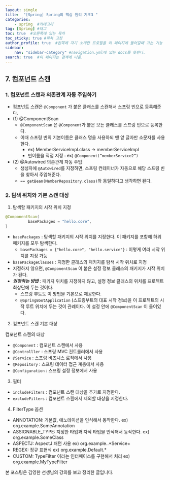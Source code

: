```yaml
---
layout: single
title:  "[Spring] Spring의 핵심 원리 기초3 "
categories: 
    - spring  #카테고리
tag: [Spring] #태그
toc: true  #오른쪽에 있는 목차
toc_sticky: true #목차 고정
author_profile: true  #왼쪽에 자기 소개란 프로필을 이 페이지에 들어갈때 끄는 기능
sidebar:
    nav: "sidebar-category" #navigation.yml에 있는 docs를 뜻한다.
search: true  #이 페이지는 검색에 나옴.
---
```


## 7. 컴포넌트 스캔

### 1. 컴포넌트 스캔과 의존관계 자동 주입하기

- 컴포넌트 스캔은 `@Component` 가 붙은 클래스를 스캔해서 스프링 빈으로 등록해준다.
- (1) @ComponentScan
    - `@ComponentScan` 은 `@Component`가 붙은 모든 클래스를 스프링 빈으로 등록한다.
    - 이때 스프링 빈의 기본이름은 클래스 명을 사용하되 맨 앞 글자만 소문자를 사용한다.
        - ex) MemberServiceImpl.class → memberServiceImpl
        - 빈이름을 직접 지정 : ex) `@Component(”memberService2”)`
- (2) @Autowired 의존관계 자동 주입
    - 생성자에 `@Autowired`를 지정하면, 스프링 컨테이너가 자동으로 해당 스프링 빈을 찾아서 주입해준다.
    - `== getBean(MemberRepository.class)`와 동일하다고 생각하면 된다.

### 2. 탐색 위치와 기본 스캔 대상

1. 탐색할 패키지의 시작 위치 지정

```java
@ComponentScan(
          basePackages = "hello.core",
}
```

- `basePackages` : 탐색할 패키지의 시작 위치를 지정한다. 이 패키지를 포함해 하위 패키지를 모두 탐색한다.
    - `basePackages = {"hello.core", "hello.service"}` : 이렇게 여러 시작 위치를 지정 가능
- `basePackageClasses` : 지정한 클래스의 패키지를 탐색 시작 위치로 지정
- 지정하지 않으면, `@ComponentScan` 이 붙은 설정 정보 클래스의 패키지가 시작 위치가 된다.
- ***권장하는 방법*** : 패키지 위치를 지정하지 않고, 설정 정보 클래스의 위치를 프로젝트 최상단에 두는 것이다.
    - 스프링 부트도 이 방법을 기본으로 제공한다.
    - `@SpringBootApplication` (스프링부트의 대표 시작 정보)을 이 프로젝트의 시작 루트 위치에 두는 것이 관례이다. 이 설정 안에 `@ComponentScan` 이 들어있다.

2. 컴포넌트 스캔 기본 대상

컴포넌트 스캔의 대상

- `@Component` : 컴포넌트 스캔에서 사용
- `@Controlller` : 스프링 MVC 컨트롤러에서 사용
- `@Service` : 스프링 비즈니스 로직에서 사용
- `@Repository` : 스프링 데이터 접근 계층에서 사용
- `@Configuration` : 스프링 설정 정보에서 사용

3. 필터
- `includeFilters` : 컴포넌트 스캔 대상을 추가로 지정한다.
- `excludeFilters` : 컴포넌트 스캔에서 제외할 대상을 지정한다.

4. FilterType 옵션
- ANNOTATION: 기본값, 애노테이션을 인식해서 동작한다.
ex) org.example.SomeAnnotation
- ASSIGNABLE_TYPE: 지정한 타입과 자식 타입을 인식해서 동작한다.
ex) org.example.SomeClass
- ASPECTJ: AspectJ 패턴 사용
ex) org.example..*Service+
- REGEX: 정규 표현식
ex) org\.example\.Default.*
- CUSTOM: TypeFilter 이라는 인터페이스를 구현해서 처리
ex) org.example.MyTypeFilter




본 포스팅은 김영한 선생님의 강의를 보고 정리한 글입니다.
